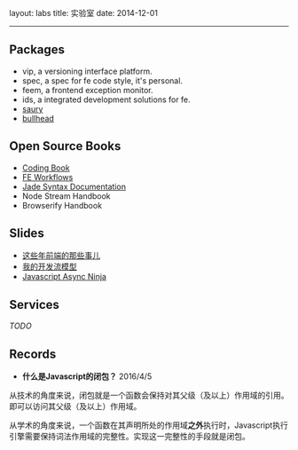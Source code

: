 layout: labs
title: 实验室
date: 2014-12-01

---

## Packages

- vip, a versioning interface platform.
- spec, a spec for fe code style, it's personal.
- feem, a frontend exception monitor.
- ids, a integrated development solutions for fe.
- [saury](https://github.com/gejiawen/saury)
- [bullhead](https://github.com/gejiawen/bullhead)


## Open Source Books

- [Coding Book](http://blog.gejiawen.com/coding-book)
- [FE Workflows](http://blog.gejiawen.com/fe-workflows/)
- [Jade Syntax Documentation](http://blog.gejiawen.com/jade-syntax-docs/)
- Node Stream Handbook
- Browserify Handbook


## Slides

- [这些年前端的那些事儿](http://blog.gejiawen.com/slides/things-for-fe-in-these-years)
- [我的开发流模型](http://blog.gejiawen.com/slides/my-dev-workflows)
- [Javascript Async Ninja](http://blog.gejiawen.com/slides/javascript-async-ninja)


## Services

*TODO*

## Records

- **什么是Javascript的闭包？** 2016/4/5

从技术的角度来说，闭包就是一个函数会保持对其父级（及以上）作用域的引用。即可以访问其父级（及以上）作用域。

从学术的角度来说，一个函数在其声明所处的作用域**之外**执行时，Javascript执行引擎需要保持词法作用域的完整性。实现这一完整性的手段就是闭包。




